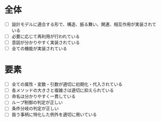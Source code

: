 # 全体 
- [ ] 設計モデルに適合する形で、構造、振る舞い、関連、相互作用が実装されている
- [ ] 必要に応じて再利用が行われている
- [ ] 意図が分かりやすく実装されている
- [ ] 全ての機能が実装されている
# 要素 
- [ ] 全ての属性・変数・引数が適切に初期化・代入されている
- [ ] 各メソッドの大きさと複雑さは適切に抑えられている
- [ ] 命名は分かりやすく一貫している
- [ ] ループ制御の判定が正しい
- [ ] 条件分岐の判定が正しい
- [ ] 扱う事柄に特化した例外を適切に用いている
